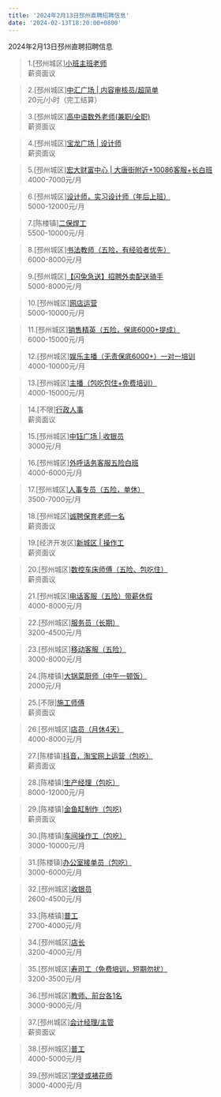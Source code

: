```yaml
---
title: '2024年2月13日邳州直聘招聘信息'
date: '2024-02-13T18:20:00+0800'
---
```

2024年2月13日邳州直聘招聘信息
<!--more-->
>1.[邳州城区][小班主班老师](https://www.pizhouzhipin.com/job/27907)<br>
>薪资面议

>2.[邳州城区][中汇广场 | 内容审核员/超简单](https://www.pizhouzhipin.com/job/33345)<br>
>20元/小时（完工结算）

>3.[邳州城区][高中语数外老师(兼职/全职)](https://www.pizhouzhipin.com/job/33338)<br>
>薪资面议

>4.[邳州城区][宝龙广场 | 设计师](https://www.pizhouzhipin.com/job/33336)<br>
>薪资面议

>5.[邳州城区][宏大财富中心 | 大唐街附近+10086客服+长白班](https://www.pizhouzhipin.com/job/22961)<br>
>4000-7000元/月

>6.[邳州城区][设计师，实习设计师（年后上班）](https://www.pizhouzhipin.com/job/17396)<br>
>5000-12000元/月

>7.[陈楼镇][二保焊工](https://www.pizhouzhipin.com/job/31496)<br>
>5500-10000元/月

>8.[邳州城区][书法教师（五险，有经验者优先）](https://www.pizhouzhipin.com/job/33241)<br>
>6000-8000元/月

>9.[邳州城区][【闪兔急送】招聘外卖配送骑手](https://www.pizhouzhipin.com/job/28302)<br>
>5000-8000元/月

>10.[邳州城区][网店运营](https://www.pizhouzhipin.com/job/22348)<br>
>5000-10000元/月

>11.[邳州城区][销售精英（五险，保底6000+提成）](https://www.pizhouzhipin.com/job/6895)<br>
>6000-15000元/月

>12.[邳州城区][娱乐主播（无责保底6000+）一对一培训](https://www.pizhouzhipin.com/job/32908)<br>
>4000-10000元/月

>13.[邳州城区][主播（包吃包住+免费培训）](https://www.pizhouzhipin.com/job/32909)<br>
>4000-15000元/月

>14.[不限][行政人事](https://www.pizhouzhipin.com/job/33075)<br>
>薪资面议

>15.[邳州城区][中钰广场 | 收银员](https://www.pizhouzhipin.com/job/32724)<br>
>3000元/月

>16.[邳州城区][外呼话务客服五险白班](https://www.pizhouzhipin.com/job/33339)<br>
>4000-6000元/月

>17.[邳州城区][人事专员（五险，单休）](https://www.pizhouzhipin.com/job/33017)<br>
>3500-7000元/月

>18.[邳州城区][诚聘保育老师一名](https://www.pizhouzhipin.com/job/29920)<br>
>薪资面议

>19.[经济开发区][新城区 | 操作工](https://www.pizhouzhipin.com/job/31802)<br>
>薪资面议

>20.[邳州城区][数控车床师傅（五险、包吃住）](https://www.pizhouzhipin.com/job/31618)<br>
>薪资面议

>21.[邳州城区][电话客服（五险）带薪休假](https://www.pizhouzhipin.com/job/26059)<br>
>4000-8000元/月

>22.[邳州城区][服务员（长期）](https://www.pizhouzhipin.com/job/30324)<br>
>3200-4500元/月

>23.[邳州城区][移动客服（五险）](https://www.pizhouzhipin.com/job/31329)<br>
>3000-8000元/月

>24.[陈楼镇][大锅菜厨师（中午一顿饭）](https://www.pizhouzhipin.com/job/30550)<br>
>2000元/月

>25.[不限][施工师傅](https://www.pizhouzhipin.com/job/30190)<br>
>薪资面议

>26.[邳州城区][店员（月休4天）](https://www.pizhouzhipin.com/job/26888)<br>
>4000-8000元/月

>27.[陈楼镇][抖音，淘宝网上运营（包吃）](https://www.pizhouzhipin.com/job/33236)<br>
>薪资面议

>28.[陈楼镇][生产经理（包吃）](https://www.pizhouzhipin.com/job/33233)<br>
>8000-12000元/月

>29.[陈楼镇][金鱼缸制作（包吃)](https://www.pizhouzhipin.com/job/33237)<br>
>薪资面议

>30.[陈楼镇][车间操作工（包吃）](https://www.pizhouzhipin.com/job/33235)<br>
>3000-10000元/月

>31.[陈楼镇][办公室接单员（包吃）](https://www.pizhouzhipin.com/job/33234)<br>
>3000-6000元/月

>32.[邳州城区][收银员](https://www.pizhouzhipin.com/job/29763)<br>
>2600-4500元/月

>33.[陈楼镇][普工](https://www.pizhouzhipin.com/job/33281)<br>
>2700-4000元/月

>34.[邳州城区][店长](https://www.pizhouzhipin.com/job/25668)<br>
>3200-4000元/月

>35.[邳州城区][寿司工（免费培训，短期勿扰）](https://www.pizhouzhipin.com/job/25666)<br>
>3200-3500元/月

>36.[邳州城区][教师、前台各1名](https://www.pizhouzhipin.com/job/33143)<br>
>3000-9000元/月

>37.[邳州城区][会计经理/主管](https://www.pizhouzhipin.com/job/33335)<br>
>薪资面议

>38.[邳州城区][普工](https://www.pizhouzhipin.com/job/32966)<br>
>4000-5000元/月

>39.[邳州城区][学徒或裱花师](https://www.pizhouzhipin.com/job/32387)<br>
>3000-4000元/月

